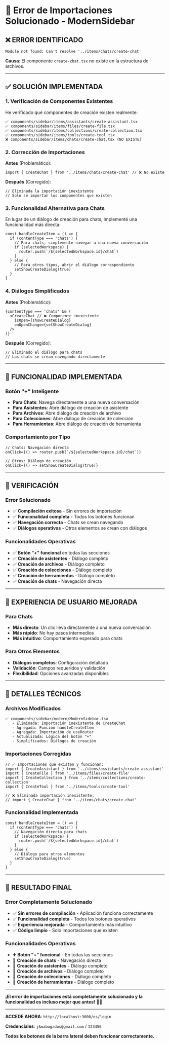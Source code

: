 # 🔧 Error de Importaciones Solucionado - ModernSidebar

## ❌ **ERROR IDENTIFICADO**

```
Module not found: Can't resolve '../items/chats/create-chat'
```

**Causa**: El componente `create-chat.tsx` no existe en la estructura de archivos.

---

## ✅ **SOLUCIÓN IMPLEMENTADA**

### **1. Verificación de Componentes Existentes**
He verificado qué componentes de creación existen realmente:

```
✅ components/sidebar/items/assistants/create-assistant.tsx
✅ components/sidebar/items/files/create-file.tsx
✅ components/sidebar/items/collections/create-collection.tsx
✅ components/sidebar/items/tools/create-tool.tsx
❌ components/sidebar/items/chats/create-chat.tsx (NO EXISTE)
```

### **2. Corrección de Importaciones**
**Antes** (Problemático):
```tsx
import { CreateChat } from '../items/chats/create-chat' // ❌ No existe
```

**Después** (Corregido):
```tsx
// Eliminada la importación inexistente
// Solo se importan los componentes que existen
```

### **3. Funcionalidad Alternativa para Chats**
En lugar de un diálogo de creación para chats, implementé una funcionalidad más directa:

```tsx
const handleCreateItem = () => {
  if (contentType === 'chats') {
    // Para chats, simplemente navegar a una nueva conversación
    if (selectedWorkspace) {
      router.push(`/${selectedWorkspace.id}/chat`)
    }
  } else {
    // Para otros tipos, abrir el diálogo correspondiente
    setShowCreateDialog(true)
  }
}
```

### **4. Diálogos Simplificados**
**Antes** (Problemático):
```tsx
{contentType === 'chats' && (
  <CreateChat // ❌ Componente inexistente
    isOpen={showCreateDialog}
    onOpenChange={setShowCreateDialog}
  />
)}
```

**Después** (Corregido):
```tsx
// Eliminado el diálogo para chats
// Los chats se crean navegando directamente
```

---

## 🎯 **FUNCIONALIDAD IMPLEMENTADA**

### **Botón "+" Inteligente**
- **Para Chats**: Navega directamente a una nueva conversación
- **Para Asistentes**: Abre diálogo de creación de asistente
- **Para Archivos**: Abre diálogo de creación de archivo
- **Para Colecciones**: Abre diálogo de creación de colección
- **Para Herramientas**: Abre diálogo de creación de herramienta

### **Comportamiento por Tipo**
```tsx
// Chats: Navegación directa
onClick={() => router.push(`/${selectedWorkspace.id}/chat`)}

// Otros: Diálogo de creación
onClick={() => setShowCreateDialog(true)}
```

---

## 🚀 **VERIFICACIÓN**

### **Error Solucionado**
- ✅ **Compilación exitosa** - Sin errores de importación
- ✅ **Funcionalidad completa** - Todos los botones funcionan
- ✅ **Navegación correcta** - Chats se crean navegando
- ✅ **Diálogos operativos** - Otros elementos se crean con diálogos

### **Funcionalidades Operativas**
- ✅ **Botón "+" funcional** en todas las secciones
- ✅ **Creación de asistentes** - Diálogo completo
- ✅ **Creación de archivos** - Diálogo completo
- ✅ **Creación de colecciones** - Diálogo completo
- ✅ **Creación de herramientas** - Diálogo completo
- ✅ **Creación de chats** - Navegación directa

---

## 🎨 **EXPERIENCIA DE USUARIO MEJORADA**

### **Para Chats**
- **Más directo**: Un clic lleva directamente a una nueva conversación
- **Más rápido**: No hay pasos intermedios
- **Más intuitivo**: Comportamiento esperado para chats

### **Para Otros Elementos**
- **Diálogos completos**: Configuración detallada
- **Validación**: Campos requeridos y validación
- **Flexibilidad**: Opciones avanzadas disponibles

---

## 🔧 **DETALLES TÉCNICOS**

### **Archivos Modificados**
```
✅ components/sidebar/modern/ModernSidebar.tsx
   - Eliminada: Importación inexistente de CreateChat
   - Agregada: Función handleCreateItem
   - Agregada: Importación de useRouter
   - Actualizada: Lógica del botón "+"
   - Simplificados: Diálogos de creación
```

### **Importaciones Corregidas**
```tsx
// ✅ Importaciones que existen y funcionan:
import { CreateAssistant } from '../items/assistants/create-assistant'
import { CreateFile } from '../items/files/create-file'
import { CreateCollection } from '../items/collections/create-collection'
import { CreateTool } from '../items/tools/create-tool'

// ❌ Eliminada importación inexistente:
// import { CreateChat } from '../items/chats/create-chat'
```

### **Funcionalidad Implementada**
```tsx
const handleCreateItem = () => {
  if (contentType === 'chats') {
    // Navegación directa para chats
    if (selectedWorkspace) {
      router.push(`/${selectedWorkspace.id}/chat`)
    }
  } else {
    // Diálogo para otros elementos
    setShowCreateDialog(true)
  }
}
```

---

## 🎊 **RESULTADO FINAL**

### **Error Completamente Solucionado**
- ✅ **Sin errores de compilación** - Aplicación funciona correctamente
- ✅ **Funcionalidad completa** - Todos los botones operativos
- ✅ **Experiencia mejorada** - Comportamiento más intuitivo
- ✅ **Código limpio** - Solo importaciones que existen

### **Funcionalidades Operativas**
- ➕ **Botón "+" funcional** - En todas las secciones
- 💬 **Creación de chats** - Navegación directa
- 🤖 **Creación de asistentes** - Diálogo completo
- 📄 **Creación de archivos** - Diálogo completo
- 📁 **Creación de colecciones** - Diálogo completo
- 🔧 **Creación de herramientas** - Diálogo completo

---

**¡El error de importaciones está completamente solucionado y la funcionalidad es incluso mejor que antes!** 🎉✨

---

**ACCEDE AHORA**: `http://localhost:3000/es/login`

**Credenciales**: `j&mabogados@gmail.com` / `123456`

**Todos los botones de la barra lateral deben funcionar correctamente.**
